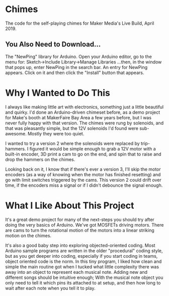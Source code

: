 # Chimes 
The code for the self-playing chimes for Maker Media's Live Build, April 2019.

## You Also Need to Download...
The "NewPing" library for Arduino. 
Open your Arduino editor, go to the menu for:
Sketch->Include Library->Manage Libraries
...then, in the window that pops up, enter NewPing in the search bar. 
An entry for NewPing appears. Click on it and then click the "Install" button that appears.

# Why I Wanted to Do This
I always like making little art with electronics, something just a little beautiful and quirky. I'd done an Arduino-driven chimeset before, as a demo project for Make's booth at MakerFaire Bay Area a few years before, but I was never fully happy with that version. The chimes were rung by solenoids, and that was pleasantly simple, but the 12V solenoids I'd found were sub-awesome. Mostly they were too quiet. 

I wanted to try a version 2 where the solenoids were replaced by trip-hammers. I figured it would be simple enough to grab a 12V motor with a built-in encoder, 3D print a cam to go on the end, and spin that to raise and drop the hammers on the chimes. 

Looking back on it, I know that if there's ever a version 3, I'll skip the motor encoders (as a way of knowing when the motor has finished resetting) and go with limit switches triggered by the cams. This version 2 could drift over time, if the encoders miss a signal or if I didn't debounce the signal enough.

# What I Like About This Project

It's a great demo project for many of the next-steps you should try after doing the very basics of Arduino. We've got MOSFETs driving motors. There are cams to turn the rotational motion of the motors into a linear striking motion on the chimes. 

It's also a good baby step into exploring objected-oriented coding. Most Arduino sample programs are written in the older "procedural" coding style, but as you get deeper into coding, especially if you start coding in teams, object oriented code is the norm. In this tiny program, I liked how clean and simple the main routine got when I tucked what little complexity there was away into an object to represent each musical note. Adding new and different songs should be intuitive enough; With the musical note object you only need to tell it which pins its attached to at setup, and then how long to wait after each note when you tell it to play.
